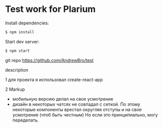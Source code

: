 


# Test work for Plarium 

Install dependencies:  
```sh
$ npm install
```

Start dev server:  
```sh
$ npm start
```

git repo
https://github.com/AndrewBro/test


description

1 для проекта я использовал create-react-app

2 Markup
 - мобильную версию делал на свое усмотрение 
 - дизайн в некоторых чатсях не совпадал с сеткой.
	По этому некоторые компоненты врестал округляя отступы и на свое усмотрение (чтоб быть честным)
	Но если это принципиально, могу переделать.
